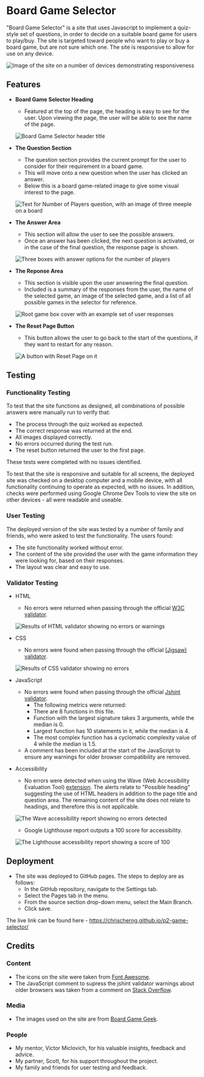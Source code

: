 # Board Game Selector

"Board Game Selector" is a site that uses Javascript to implement a quiz-style set of questions, in order to decide on a suitable board game for users to play/buy. The site is targeted toward people who want to play or buy a board game, but are not sure which one. The site is responsive to allow for use on any device.

![Image of the site on a number of devices demonstrating responsiveness](/assets/images/responsive.png)

## Features 

- __Board Game Selector Heading__

  - Featured at the top of the page, the heading is easy to see for the user. Upon viewing the page, the user will be able to see the name of the page.

  ![Board Game Selector header title](/assets/images/header.png)

- __The Question Section__

  - The question section provides the current prompt for the user to consider for their requirement in a board game.
  - This will move onto a new question when the user has clicked an answer.
  - Below this is a board game-related image to give some visual interest to the page.

  ![Text for Number of Players question, with an image of three meeple on a board](/assets/images/question-area.png)

- __The Answer Area__

  - This section will allow the user to see the possible answers.
  - Once an answer has been clicked, the next question is activated, or in the case of the final question, the response page is shown.

  ![Three boxes with answer options for the number of players](/assets/images/answer-area.png)

- __The Reponse Area__

  - This section is visible upon the user answering the final question.
  - Included is a summary of the responses from the user, the name of the selected game, an image of the selected game, and a list of all possible games in the selector for reference.

  ![Root game box cover with an example set of user responses](/assets/images/response-area.png)

- __The Reset Page Button__

  - This button allows the user to go back to the start of the questions, if they want to restart for any reason.

  ![A button with Reset Page on it](/assets/images/reset-button.png)

## Testing 

### Functionality Testing 

To test that the site functions as designed, all combinations of possible answers were manually run to verify that:
- The process through the quiz worked as expected.
- The correct response was returned at the end.
- All images displayed correctly.
- No errors occurred during the test run.
- The reset button returned the user to the first page.

These tests were completed with no issues identified.

To test that the site is responsive and suitable for all screens, the deployed site was checked on a desktop computer and a mobile device, with all functionality continuing to operate as expected, with no issues. In addition, checks were performed using Google Chrome Dev Tools to view the site on other devices - all were readable and useable.

### User Testing

The deployed version of the site was tested by a number of family and friends, who were asked to test the functionality.
The users found:
- The site functionality worked without error.
- The content of the site provided the user with the game information they were looking for, based on their responses.
- The layout was clear and easy to use.

### Validator Testing 

- HTML
    - No errors were returned when passing through the official [W3C validator](https://validator.w3.org/nu/?doc=https%3A%2F%2Fchrischerng.github.io%2Fp2-game-selector%2F).

  ![Results of HTML validator showing no errors or warnings](/assets/images/html-validation.png)

- CSS
    - No errors were found when passing through the official [(Jigsaw) validator](https://jigsaw.w3.org/css-validator/validator?uri=https%3A%2F%2Fchrischerng.github.io%2Fp2-game-selector%2F&profile=css3svg&usermedium=all&warning=1&vextwarning=&lang=en).

  ![Results of CSS validator showing no errors](/assets/images/css-validation.png)

- JavaScript
    - No errors were found when passing through the official [Jshint validator](https://jshint.com/).
      - The following metrics were returned: 
      - There are 8 functions in this file.
      - Function with the largest signature takes 3 arguments, while the median is 0.
      - Largest function has 10 statements in it, while the median is 4.
      - The most complex function has a cyclomatic complexity value of 4 while the median is 1.5.
    - A comment has been included at the start of the JavaScript to ensure any warnings for older browser compatibility are removed.
- Accessibility
    - No errors were detected when using the Wave (Web Accessibility Evaluation Tool) [extension](https://wave.webaim.org/extension/). The alerts relate to "Possible heading" suggesting the use of HTML headers in addition to the page title and question area. The remaining content of the site does not relate to headings, and therefore this is not applicable.

    ![The Wave accessibility report showing no errors detected](/assets/images/wave-results.png)

    - Google Lighthouse report outputs a 100 score for accessibility.

    ![The Lighthouse accessibility report showing a score of 100](/assets/images/lighthouse.png)

## Deployment

- The site was deployed to GitHub pages. The steps to deploy are as follows: 
  - In the GitHub repository, navigate to the Settings tab.
  - Select the Pages tab in the menu.
  - From the source section drop-down menu, select the Main Branch.
  - Click save.

The live link can be found here - https://chrischerng.github.io/p2-game-selector/

## Credits 

### Content 

- The icons on the site were taken from [Font Awesome](https://fontawesome.com/).
- The JavaScript comment to supress the jshint validator warnings about older browsers was taken from a comment on [Stack Overflow](https://stackoverflow.com/questions/27441803/why-does-jshint-throw-a-warning-if-i-am-using-const).

### Media

- The images used on the site are from [Board Game Geek](https://boardgamegeek.com/).

### People

- My mentor, Victor Miclovich, for his valuable insights, feedback and advice.
- My partner, Scott, for his support throughout the project.
- My family and friends for user testing and feedback.
